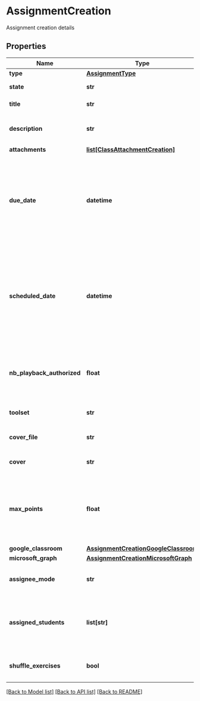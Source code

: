 # AssignmentCreation

Assignment creation details
## Properties
Name | Type | Description | Notes
------------ | ------------- | ------------- | -------------
**type** | [**AssignmentType**](AssignmentType.md) |  | [optional] 
**state** | **str** | State of the assignment | [optional] 
**title** | **str** | Title of the assignment | [optional] 
**description** | **str** | Description and content of the assignment | [optional] 
**attachments** | [**list[ClassAttachmentCreation]**](ClassAttachmentCreation.md) |  | [optional] 
**due_date** | **datetime** | The due date of this assignment, late submissions will be marked as paste due. If not set, the assignment won&#39;t have a due date.  | [optional] 
**scheduled_date** | **datetime** | The publication (scheduled) date of the assignment. If this one is specified, the assignment will only be listed to the teachers of the class.  | [optional] 
**nb_playback_authorized** | **float** | The number of playback authorized on the scores of the assignment. | [optional] 
**toolset** | **str** | The id of the associated toolset | [optional] 
**cover_file** | **str** | The id of the cover to display | [optional] 
**cover** | **str** | The URL of the cover to display | [optional] 
**max_points** | **float** | If set, the grading will be enabled for the assignement with this value as the maximum of points  | [optional] 
**google_classroom** | [**AssignmentCreationGoogleClassroom**](AssignmentCreationGoogleClassroom.md) |  | [optional] 
**microsoft_graph** | [**AssignmentCreationMicrosoftGraph**](AssignmentCreationMicrosoftGraph.md) |  | [optional] 
**assignee_mode** | **str** | Possible modes of assigning assignments | [optional] 
**assigned_students** | **list[str]** | Identifiers for the students that have access to the assignment | [optional] 
**shuffle_exercises** | **bool** | Mixing exercises for each students | [optional] 

[[Back to Model list]](../README.md#documentation-for-models) [[Back to API list]](../README.md#documentation-for-api-endpoints) [[Back to README]](../README.md)


